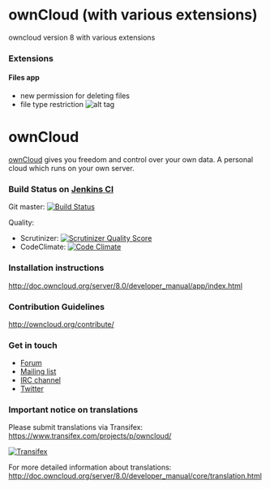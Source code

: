 # ownCloud (with various extensions)

owncloud version 8 with various extensions

### Extensions
#### Files app
- new permission for deleting files
- file type restriction 
![alt tag](http://www11.pic-upload.de/24.02.15/k539gnvffbyv.png)

# ownCloud
[ownCloud](http://ownCloud.org) gives you freedom and control over your own data.
A personal cloud which runs on your own server.

### Build Status on [Jenkins CI](https://ci.owncloud.org/)
Git master: [![Build Status](https://ci.owncloud.org/job/server-master-linux/badge/icon)](https://ci.owncloud.org/job/server-master-linux/)

Quality: 
 - Scrutinizer: [![Scrutinizer Quality Score](https://scrutinizer-ci.com/g/owncloud/core/badges/quality-score.png?s=ce2f5ded03d4ac628e9ee5c767243fa7412e644f)](https://scrutinizer-ci.com/g/owncloud/core/)
 - CodeClimate: [![Code Climate](https://codeclimate.com/github/owncloud/core/badges/gpa.svg)](https://codeclimate.com/github/owncloud/core)

### Installation instructions
http://doc.owncloud.org/server/8.0/developer_manual/app/index.html

### Contribution Guidelines
http://owncloud.org/contribute/

### Get in touch
* [Forum](http://forum.owncloud.org)
* [Mailing list](http://mailman.owncloud.org/mailman/listinfo)
* [IRC channel](https://webchat.freenode.net/?channels=owncloud)
* [Twitter](https://twitter.com/ownClouders)

### Important notice on translations
Please submit translations via Transifex:
https://www.transifex.com/projects/p/owncloud/

[![Transifex](https://www.transifex.com/projects/p/owncloud/resource/core/chart/image_png)](https://www.transifex.com/projects/p/owncloud/)

For more detailed information about translations:
http://doc.owncloud.org/server/8.0/developer_manual/core/translation.html



